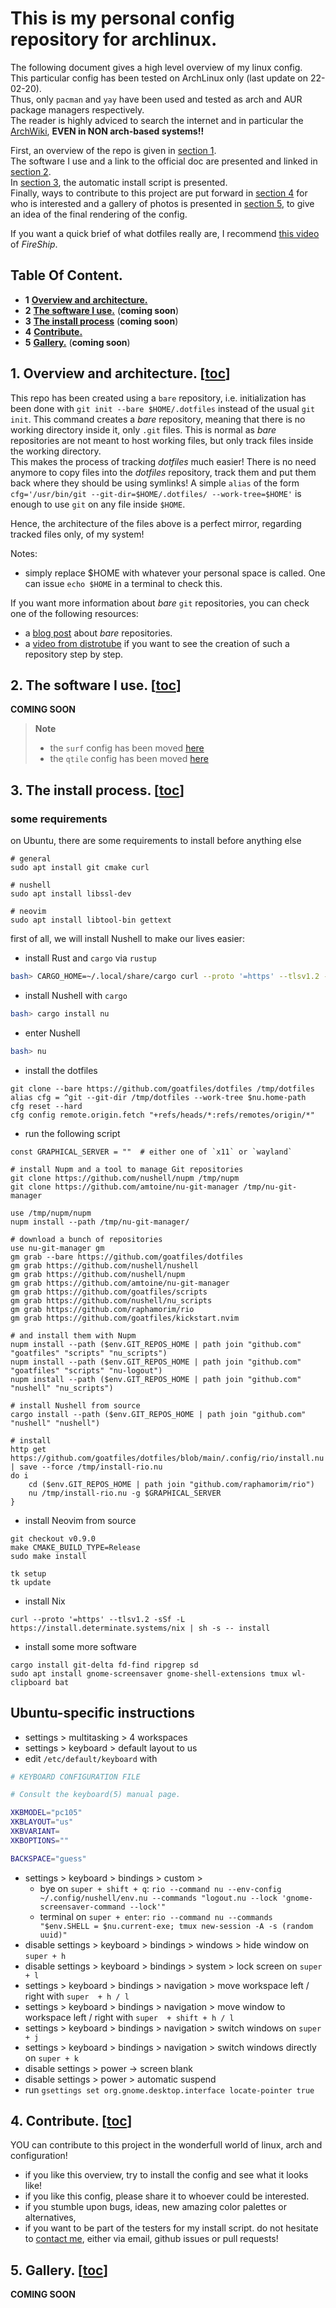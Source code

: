 # This is my personal config repository for archlinux.
The following document gives a high level overview of my linux config.  
This particular config has been tested on ArchLinux only (last update on 22-02-20).  
Thus, only `pacman` and `yay` have been used and tested as arch and AUR package managers respectively.  
The reader is highly adviced to search the internet and in particular the [ArchWiki][archlinux], **EVEN in NON arch-based systems!!**

First, an overview of the repo is given in [section 1](#1-overview-and-architecture-toc).  
The software I use and a link to the official doc are presented and linked in [section 2](#2-the-software-i-use-toc).  
In [section 3](#3-the-install-process-toc), the automatic install script is presented.  
Finally, ways to contribute to this project are put forward in [section 4](#4-contribute-toc) for who is interested and a gallery of photos is presented in [section 5](#5-gallery-toc), 
to give an idea of the final rendering of the config.  

If you want a quick brief of what dotfiles really are, I recommend [this video][fireship-dotfiles] of *FireShip*.

<!-- ------------------------------------------------------------------------------------------------------------------------------- -->
## Table Of Content.
- **1**     [**Overview and architecture.**](#1-overview-and-architecture-toc)
- **2**     [**The software I use.**](#2-the-software-i-use-toc) (**coming soon**)
- **3**     [**The install process**](#3-the-install-process-toc) (**coming soon**)
- **4**     [**Contribute.**](#4-contribute-toc)
- **5**     [**Gallery.**](#5-gallery-toc) (**coming soon**)

<!-- ------------------------------------------------------------------------------------------------------------------------------- -->
## 1. Overview and architecture. [[toc](#table-of-content)]
This repo has been created using a `bare` repository, i.e. initialization has been done with `git init --bare $HOME/.dotfiles` instead of the
usual `git init`.  This command creates a *bare* repository, meaning that there is no working directory inside it, only `.git` files.
This is normal as *bare* repositories are not meant to host working files, but only track files inside the working directory.  
This makes the process of tracking *dotfiles* much easier! There is no need anymore to copy files into the *dotfiles* repository, track them
and put them back where they should be using symlinks! A simple `alias` of the form `cfg='/usr/bin/git --git-dir=$HOME/.dotfiles/ --work-tree=$HOME'`
is enough to use `git` on any file inside `$HOME`.

Hence, the architecture of the files above is a perfect mirror, regarding tracked files only, of my system!  

Notes:
- simply replace $HOME with whatever your personal space is called. One can issue `echo $HOME` in a terminal to check this.

If you want more information about *bare* `git` repositories, you can check one of the following resources:
- a [blog post][bare-repo-blog] about *bare* repositories.
- a [video from distrotube][bare-repo-dt] if you want to see the creation of such a repository step by step.

<!-- ------------------------------------------------------------------------------------------------------------------------------- -->
## 2. The software I use. [[toc](#table-of-content)]
**COMING SOON**

> **Note**  
> - the `surf` config has been moved [here](https://github.com/goatfiles-suckless/surf/tree/surf-webkit2/config)
> - the `qtile` config has been moved [here](https://github.com/goatfiles/qtile-config)

<!-- ------------------------------------------------------------------------------------------------------------------------------- -->
## 3. The install process. [[toc](#table-of-content)]
### some requirements
on Ubuntu, there are some requirements to install before anything else
```
# general
sudo apt install git cmake curl

# nushell
sudo apt install libssl-dev

# neovim
sudo apt install libtool-bin gettext
```

first of all, we will install Nushell to make our lives easier:
- install Rust and `cargo` via `rustup`
```bash
bash> CARGO_HOME=~/.local/share/cargo curl --proto '=https' --tlsv1.2 -sSf https://sh.rustup.rs | sh
```
- install Nushell with `cargo`
```bash
bash> cargo install nu
```
- enter Nushell
```bash
bash> nu
```
- install the dotfiles
```nushell
git clone --bare https://github.com/goatfiles/dotfiles /tmp/dotfiles
alias cfg = ^git --git-dir /tmp/dotfiles --work-tree $nu.home-path
cfg reset --hard
cfg config remote.origin.fetch "+refs/heads/*:refs/remotes/origin/*"
```
- run the following script
```nushell
const GRAPHICAL_SERVER = ""  # either one of `x11` or `wayland`

# install Nupm and a tool to manage Git repositories
git clone https://github.com/nushell/nupm /tmp/nupm
git clone https://github.com/amtoine/nu-git-manager /tmp/nu-git-manager

use /tmp/nupm/nupm
nupm install --path /tmp/nu-git-manager/

# download a bunch of repositories
use nu-git-manager gm
gm grab --bare https://github.com/goatfiles/dotfiles
gm grab https://github.com/nushell/nushell
gm grab https://github.com/nushell/nupm
gm grab https://github.com/amtoine/nu-git-manager
gm grab https://github.com/goatfiles/scripts
gm grab https://github.com/nushell/nu_scripts
gm grab https://github.com/raphamorim/rio
gm grab https://github.com/goatfiles/kickstart.nvim

# and install them with Nupm
nupm install --path ($env.GIT_REPOS_HOME | path join "github.com" "goatfiles" "scripts" "nu_scripts")
nupm install --path ($env.GIT_REPOS_HOME | path join "github.com" "goatfiles" "scripts" "nu-logout")
nupm install --path ($env.GIT_REPOS_HOME | path join "github.com" "nushell" "nu_scripts")

# install Nushell from source
cargo install --path ($env.GIT_REPOS_HOME | path join "github.com" "nushell" "nushell")

# install
http get https://github.com/goatfiles/dotfiles/blob/main/.config/rio/install.nu | save --force /tmp/install-rio.nu
do i
    cd ($env.GIT_REPOS_HOME | path join "github.com/raphamorim/rio")
    nu /tmp/install-rio.nu -g $GRAPHICAL_SERVER
}
```
- install Neovim from source
```
git checkout v0.9.0
make CMAKE_BUILD_TYPE=Release
sudo make install

tk setup
tk update
```
- install Nix
```
curl --proto '=https' --tlsv1.2 -sSf -L https://install.determinate.systems/nix | sh -s -- install
```
- install some more software
```
cargo install git-delta fd-find ripgrep sd
sudo apt install gnome-screensaver gnome-shell-extensions tmux wl-clipboard bat
```

## Ubuntu-specific instructions
- settings > multitasking > 4 workspaces
- settings > keyboard > default layout to us
- edit `/etc/default/keyboard` with
```bash
# KEYBOARD CONFIGURATION FILE

# Consult the keyboard(5) manual page.

XKBMODEL="pc105"
XKBLAYOUT="us"
XKBVARIANT=
XKBOPTIONS=""

BACKSPACE="guess"
```
- settings > keyboard > bindings > custom >
    - bye on `super + shift + q`: `rio --command nu --env-config ~/.config/nushell/env.nu --commands "logout.nu --lock 'gnome-screensaver-command --lock'"`
    - terminal on `super + enter`: `rio --command nu --commands "$env.SHELL = $nu.current-exe; tmux new-session -A -s (random uuid)"`
- disable settings > keyboard > bindings > windows > hide window on `super + h`
- disable settings > keyboard > bindings > system > lock screen on `super + l`
- settings > keyboard > bindings > navigation > move workspace left / right with `super  + h / l`
- settings > keyboard > bindings > navigation > move window to workspace left / right with `super  + shift + h / l`
- settings > keyboard > bindings > navigation > switch windows on `super + j`
- settings > keyboard > bindings > navigation > switch windows directly on `super + k`
- disable settings > power -> screen blank
- disable settings > power > automatic suspend
- run `gsettings set org.gnome.desktop.interface locate-pointer true`

<!-- ------------------------------------------------------------------------------------------------------------------------------- -->
## 4. Contribute. [[toc](#table-of-content)]
YOU can contribute to this project in the wonderfull world of linux, arch and configuration!
- if you like this overview, try to install the config and see what it looks like!
- if you like this config, please share it to whoever could be interested.
- if you stumble upon bugs, ideas, new amazing color palettes or alternatives,
- if you want to be part of the testers for my install script.
do not hesitate to [contact me](https://amtoine.github.io/public/contact), either via email, github issues or pull requests!

<!-- ------------------------------------------------------------------------------------------------------------------------------- -->
## 5. Gallery. [[toc](#table-of-content)]
**COMING SOON**

<!-- ------------------------------------------------------------------------------------------------------------------------------- -->
<!-- my files -->
[`pkgslists`]:    .pkgslists
[`alacritty`]:    .config/alacritty/alacritty.yml
[`bashtop`]:      .config/bashtop/bashtop.cfg
[`bpytop`]:       .config/bpytop/bpytop.conf
[`bspwm`]:        .config/bspwm/
[`btop`]:         .config/btop/btop.conf
[`dmscripts`]:    .config/dmscripts/config
[`dmenufm`]:      .config/dmenufm/dmenufm.conf
[`git`]:          .gitconfig
[`htop`]:         .config/htop/htoprc
[`kitty`]:        .config/kitty/kitty.conf
[`lf`]:           .config/lf/lfrc
[`lazygit`]:      .config/lazygit
[`lazycli`]:      .config/lazycli
[`mpd`]:          .config/mpd/mpd.conf
[`moc`]:          .moc/config
[`mpv`]:          .config/mpv
[`ncmcpp`]:       .config/ncmcpp/config
[`neofetch`]:     .config/neofetch
[`nitrogen`]:     .config/nitrogen/nitrogen.cfg
[`qtile`]:        .config/qtile
[`rofi`]:         .config/rofi/config.rasi
[`spectrWM`]:     .config/spectrwm
[`sxhkd`]:        .config/sxhkd/sxhkdrc
[`starship`]:     .config/starship.toml
[`surf`]:         .config/surf
[`vimb`]:         .config/vimb
[`tig`]:          .config/tig/config
[`tmux`]:         .tmux.conf
[`vifm`]:         .config/vifm
[`vim`]:          .vimrc
[`x`]:            .xinitrc
[`xscreensaver`]: .xscreensaver

[`bash`]:         .bashrc
[`fish`]:         .config/fish
[`omf`]:          .config/omf
[`fisher`]:       .config/fish/fish_plugins
[`zsh`]:          .zshrc

[`grub`]:         .config/etc/default/grub
[`sddm`]:         .config/etc/issue
[`/etc/issue`]:   .config/etc/sddm.conf

[`doom emacs`]:   .doom.d
[`nsxiv`]:        .config/nsxiv/
[`dunst`]:        .config/dunst/

[`conky`]:        .config/conky/
[`jgmenu`]:       .config/jgmenu.csv

<!-- ------------------------------------------------------------------------------------------------------------------------------- -->
<!-- my links -->
[archlinux]:            https://archlinux.org/
[fireship-dotfiles]:    https://www.youtube.com/watch?v=r_MpUP6aKiQ
[bare-repo-blog]:       https://www.atlassian.com/git/tutorials/dotfiles
[bare-repo-dt]:         https://www.youtube.com/watch?v=tBoLDpTWVOM&t=879s
[mysite]:               https://amtoine.github.io/public
[mydoc]:                https://amtoine.github.io/public/doc/config

<!-- programs -->
[mydoc-alacritty]:      https://amtoine.github.io/public/doc/config/dotfiles/alacritty
[mydoc-bash]:           https://amtoine.github.io/public/doc/config/dotfiles/bash
[mydoc-bspwm]:          https://amtoine.github.io/public/doc/config/dotfiles/bspwm
[mydoc-bashtop]:        https://amtoine.github.io/public/doc/config/dotfiles/bashtop
[mydoc-bpytop]:         https://amtoine.github.io/public/doc/config/dotfiles/bpytop
[mydoc-btop]:           https://amtoine.github.io/public/doc/config/dotfiles/btop
[mydoc-dmenufm]:        https://amtoine.github.io/public/doc/config/dotfiles/dmenufm
[mydoc-fish]:           https://amtoine.github.io/public/doc/config/dotfiles/fish
[mydoc-git]:            https://amtoine.github.io/public/doc/config/dotfiles/git
[mydoc-htop]:           https://amtoine.github.io/public/doc/config/dotfiles/htop
[mydoc-lf]:             https://amtoine.github.io/public/doc/config/dotfiles/lf
[mydoc-lazygit]:        https://amtoine.github.io/public/doc/config/dotfiles/lazygit
[mydoc-lazycli]:        https://amtoine.github.io/public/doc/config/dotfiles/lazycli
[mydoc-mpd]:            https://amtoine.github.io/public/doc/config/dotfiles/mpd
[mydoc-moc]:            https://amtoine.github.io/public/doc/config/dotfiles/moc
[mydoc-mpv]:            https://amtoine.github.io/public/doc/config/dotfiles/mpv
[mydoc-ncmcpp]:         https://amtoine.github.io/public/doc/config/dotfiles/ncmcpp
[mydoc-neofetch]:       https://amtoine.github.io/public/doc/config/dotfiles/neofetch
[mydoc-nitrogen]:       https://amtoine.github.io/public/doc/config/dotfiles/nitrogen
[mydoc-qtile]:          https://amtoine.github.io/public/doc/config/dotfiles/qtile
[mydoc-rofi]:           https://amtoine.github.io/public/doc/config/dotfiles/rofi
[mydoc-spectrwm]:       https://amtoine.github.io/public/doc/config/dotfiles/spectrwm
[mydoc-sxhkd]:          https://amtoine.github.io/public/doc/config/dotfiles/sxhkd
[mydoc-starship]:       https://amtoine.github.io/public/doc/config/dotfiles/starship
[mydoc-tig]:            https://amtoine.github.io/public/doc/config/dotfiles/tig
[mydoc-tmux]:           https://amtoine.github.io/public/doc/config/dotfiles/tmux
[mydoc-vifm]:           https://amtoine.github.io/public/doc/config/dotfiles/vifm
[mydoc-vim]:            https://amtoine.github.io/public/doc/config/dotfiles/vim
[mydoc-x]:              https://amtoine.github.io/public/doc/config/dotfiles/x
[mydoc-xscreensaver]:   https://amtoine.github.io/public/doc/config/dotfiles/xscreensaver
[mydoc-zsh]:            https://amtoine.github.io/public/doc/config/dotfiles/zsh

<!-- other stuff -->
[`scripts`]:            .local/bin
[virtualenvs-en]:       https://virtualenvwrapper.readthedocs.io/en/latest/
[virtualenvs-fr]:       https://python-guide-pt-br.readthedocs.io/fr/latest/dev/virtualenvs.html
[dmenu]:                https://git.suckless.org/dmenu/
[dmscripts-dt]:         https://gitlab.com/dwt1/dmscripts.git
[kitty]:                https://github.com/kovidgoyal/kitty
[oh-my-bash]:           https://github.com/ohmybash/oh-my-bash
[oh-my-fish]:           https://github.com/oh-my-fish/oh-my-fish
[oh-my-zsh]:            https://github.com/ohmyzsh/ohmyzsh
[nvim]:                 https://github.com/LunarVim/Neovim-from-scratch
[polybar-themes]:       https://github.com/adi1090x/polybar-themes
[surf]:                 https://git.suckless.org/surf/
[tabbed]:               https://git.suckless.org/tabbed/
[slock]:                https://git.suckless.org/slock/
[my-wallpapers]:        https://github.com/amtoine/wallpapers
[my-dmenu]:             https://github.com/amtoine/dmenu
[my-dmscripts]:         https://github.com/amtoine/dmscripts
[my-kitty]:             https://github.com/amtoine/kitty
[my-oh-my-bash]:        https://github.com/amtoine/oh-my-bash
[my-oh-my-fish]:        https://github.com/amtoine/oh-my-fish
[my-oh-my-zsh]:         https://github.com/amtoine/ohmyzsh
[my-neovim]:            https://github.com/amtoine/neovim
[my-polybar-themes]:    https://github.com/amtoine/polybar-themes
[my-surf]:              https://github.com/amtoine/surf
[my-tabbed]:            https://github.com/amtoine/tabbed
[my-slock]:             https://github.com/amtoine/slock
[mydoc-wallpapers]:     https://amtoine.github.io/public/doc/config/wallpapers
[mydoc-dmenu]:          https://amtoine.github.io/public/doc/config/dmenu
[mydoc-dmscripts]:      https://amtoine.github.io/public/doc/config/dmscripts
[mydoc-kitty]:          https://amtoine.github.io/public/doc/config/kitty
[mydoc-oh-my-bash]:     https://amtoine.github.io/public/doc/config/bash
[mydoc-oh-my-fish]:     https://amtoine.github.io/public/doc/config/fish
[mydoc-oh-my-zsh]:      https://amtoine.github.io/public/doc/config/zsh
[mydoc-neovim]:         https://amtoine.github.io/public/doc/config/neovim
[mydoc-polybar-themes]: https://amtoine.github.io/public/doc/config/polybar
[mydoc-surf]:           https://amtoine.github.io/public/doc/config/surf
[mydoc-tabbed]:         https://amtoine.github.io/public/doc/config/tabbed
[mydoc-slock]:          https://amtoine.github.io/public/doc/config/slock

<!-- ------------------------------------------------------------------------------------------------------------------------------- -->
<!-- gallery -->
[mygallery-nitrogen]:   https://amtoine.github.io/public/res/doc/config/dotfiles/gallery-nitrogen.png
[mygallery-bar]:        https://amtoine.github.io/public/res/doc/config/dotfiles/gallery-bar.png
[mygallery-spectrwm1]:  https://amtoine.github.io/public/res/doc/config/dotfiles/gallery-spectrwm1.png
[mygallery-spectrwm2]:  https://amtoine.github.io/public/res/doc/config/dotfiles/gallery-spectrwm2.png
[mygallery-htop]:       https://amtoine.github.io/public/res/doc/config/dotfiles/gallery-htop.png
[mygallery-git]:        https://amtoine.github.io/public/res/doc/config/dotfiles/gallery-git.png
[mygallery-vim]:        https://amtoine.github.io/public/res/doc/config/dotfiles/gallery-vim.png
